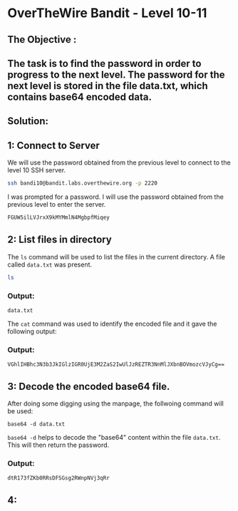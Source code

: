 # OverTheWire Bandit - Level 10-11

## The Objective :
The task is to find the password in order to progress to the next level. The password for the next level is stored in the file data.txt, which contains base64 encoded data.
---

## Solution:

## 1: Connect to Server
We will use the password obtained from the previous level to connect to the level 10 SSH server.

```bash
ssh bandi10@bandit.labs.overthewire.org -p 2220
```

I was prompted for a password. I will use the password obtained from the previous level to enter the server.

```bash
FGUW5ilLVJrxX9kMYMmlN4MgbpfMiqey 
```

## 2: List files in directory
The `ls` command will be used to list the files in the current directory. A file called `data.txt` was present.

```bash
ls
```

### Output:
```
data.txt  
```
The `cat` command was used to identify the encoded file and it gave the following output:
### Output:
```
VGhlIHBhc3N3b3JkIGlzIGR0UjE3M2ZaS2IwUlJzREZTR3NnMlJXbnBOVmozcVJyCg==
```
## 3: Decode the encoded base64 file.
After doing some digging using the manpage, the follwoing command will be used:
```
base64 -d data.txt
```
`base64 -d` helps to decode the "base64" content within the file `data.txt`. This will then return the password.

### Output:
```
dtR173fZKb0RRsDFSGsg2RWnpNVj3qRr
```

## 4: 
